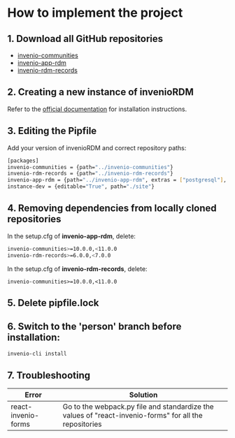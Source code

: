 # How to implement the project

## 1. Download all GitHub repositories

- [invenio-communities](https://github.com/ulysseus-eu/invenio-communities)
- [invenio-app-rdm](https://github.com/ulysseus-eu/invenio-app-rdm)
- [invenio-rdm-records](https://github.com/ulysseus-eu/invenio-rdm-records)

## 2. Creating a new instance of invenioRDM

Refer to the [official documentation](https://inveniordm.docs.cern.ch/install/) for installation instructions.

## 3. Editing the Pipfile

Add your version of invenioRDM and correct repository paths:

```bash
[packages]
invenio-communities = {path="../invenio-communities"}
invenio-rdm-records = {path="../invenio-rdm-records"}
invenio-app-rdm = {path="../invenio-app-rdm", extras = ["postgresql"], version = "~=12.0.0b2.dev0"}
instance-dev = {editable="True", path="./site"}
```

## 4. Removing dependencies from locally cloned repositories

In the setup.cfg of **invenio-app-rdm**, delete:

```bash
invenio-communities>=10.0.0,<11.0.0
invenio-rdm-records>=6.0.0,<7.0.0
```

In the setup.cfg of **invenio-rdm-records**, delete:

```plaintext
invenio-communities>=10.0.0,<11.0.0
```

## 5. Delete pipfile.lock

## 6. Switch to the 'person' branch before installation:

```bash
invenio-cli install
```

## 7. Troubleshooting

|Error|Solution|
|---|---|
|react-invenio-forms|Go to the webpack.py file and standardize the values of "react-invenio-forms" for all the repositories|


